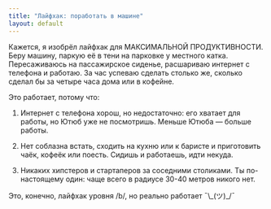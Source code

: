```yaml
---
title: "Лайфхак: поработать в машине"
layout: default
---
```



Кажется, я изобрёл лайфхак для МАКСИМАЛЬНОЙ ПРОДУКТИВНОСТИ. Беру машину, паркую её в тени на парковке у местного катка. Пересаживаюсь на пассажирское сиденье, расшариваю интернет с телефона и работаю. За час успеваю сделать столько же, сколько сделал бы за четыре часа дома или в кофейне.

Это работает, потому что:  
1. Интернет с телефона хорош, но недостаточно: его хватает для работы, но Ютюб уже не посмотришь. Меньше Ютюба — больше работы.

2. Нет соблазна встать, сходить на кухню или к баристе и приготовить чаёк, кофеёк или поесть. Сидишь и работаешь, идти некуда.

3. Никаких хипстеров и стартаперов за соседними столиками. Ты по-настоящему один: чаще всего в радиусе 30-40 метров никого нет.

Это, конечно, лайфхак уровня /b/, но реально работает ¯\\\_(ツ)\_/¯

